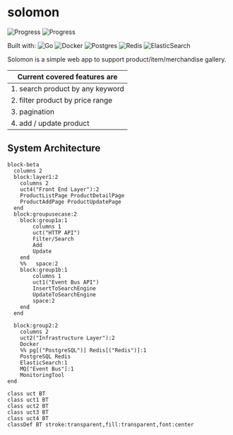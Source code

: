 # solomon


![Progress](https://progress-bar.dev/100/?title=Backend)
![Progress](https://progress-bar.dev/0/?title=FrontEnd)

Built with:
![Go](https://img.shields.io/badge/go-%2300ADD8.svg?style=for-the-badge&logo=go&logoColor=white)
![Docker](https://img.shields.io/badge/docker-%230db7ed.svg?style=for-the-badge&logo=docker&logoColor=white)
![Postgres](https://img.shields.io/badge/postgres-%23316192.svg?style=for-the-badge&logo=postgresql&logoColor=white)
![Redis](https://img.shields.io/badge/redis-%23DD0031.svg?style=for-the-badge&logo=redis&logoColor=white)
![ElasticSearch](https://img.shields.io/badge/-ElasticSearch-005571?style=for-the-badge&logo=elasticsearch)


Solomon is a simple web app to support product/item/merchandise gallery.

| Current covered features are |
| ------------- |
| 1. search product by any keyword |
| 2. filter product by price range |
| 3. pagination |
| 4. add / update product  |


## System Architecture
```mermaid
block-beta
  columns 2
  block:layer1:2
    columns 2
    uct4("Front End Layer"):2
    ProductListPage ProductDetailPage
    ProductAddPage ProductUpdatePage
  end
  block:groupusecase:2
    block:group1a:1
        columns 1
        uct("HTTP API")
        Filter/Search
        Add
        Update
    end
    %%   space:2
    block:group1b:1
        columns 1
        uct1("Event Bus API")
        InsertToSearchEngine
        UpdateToSearchEngine
        space:2
    end
  end

  block:group2:2
    columns 2
    uct2("Infrastructure Layer"):2
    Docker
    %% pg[("PostgreSQL")] Redis[("Redis")]:1
    PostgreSQL Redis
    ElasticSearch:1
    MQ["Event Bus"]:1
    MonitoringTool
end

class uct BT
class uct1 BT
class uct2 BT
class uct3 BT
class uct4 BT
classDef BT stroke:transparent,fill:transparent,font:center
```
